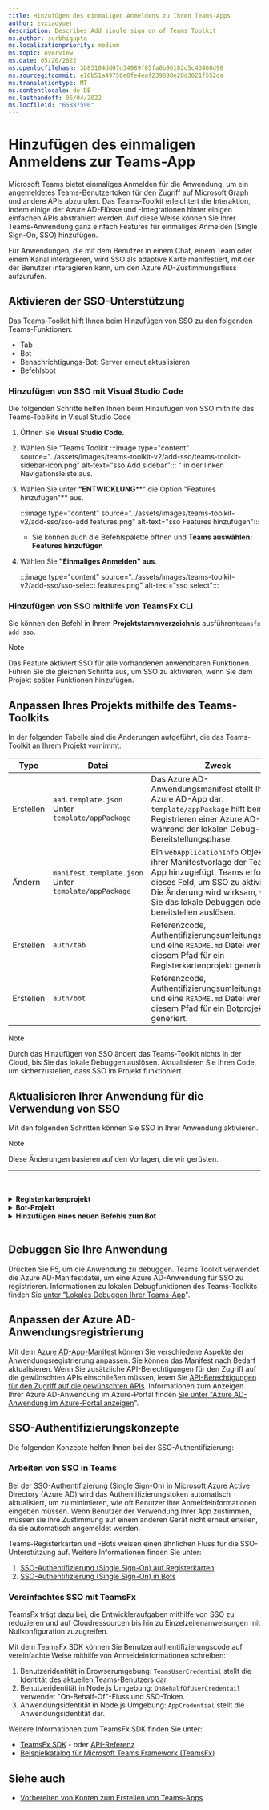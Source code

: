```yaml
---
title: Hinzufügen des einmaligen Anmeldens zu Ihren Teams-Apps
author: zyxiaoyuer
description: Describes Add single sign on of Teams Toolkit
ms.author: surbhigupta
ms.localizationpriority: medium
ms.topic: overview
ms.date: 05/20/2022
ms.openlocfilehash: 3b83104dd07d34989f85fa0b96182c5c43408d98
ms.sourcegitcommit: e16b51a49756e0fe4eaf239898e28d3021f552da
ms.translationtype: MT
ms.contentlocale: de-DE
ms.lasthandoff: 06/04/2022
ms.locfileid: "65887590"
---
```

# <a name="add-single-sign-on-to-teams-app"></a>Hinzufügen des einmaligen Anmeldens zur Teams-App

Microsoft Teams bietet einmaliges Anmelden für die Anwendung, um ein angemeldetes Teams-Benutzertoken für den Zugriff auf Microsoft Graph und andere APIs abzurufen. Das Teams-Toolkit erleichtert die Interaktion, indem einige der Azure AD-Flüsse und -Integrationen hinter einigen einfachen APIs abstrahiert werden. Auf diese Weise können Sie Ihrer Teams-Anwendung ganz einfach Features für einmaliges Anmelden (Single Sign-On, SSO) hinzufügen.

Für Anwendungen, die mit dem Benutzer in einem Chat, einem Team oder einem Kanal interagieren, wird SSO als adaptive Karte manifestiert, mit der der Benutzer interagieren kann, um den Azure AD-Zustimmungsfluss aufzurufen.

## <a name="enable-sso-support"></a>Aktivieren der SSO-Unterstützung

Das Teams-Toolkit hilft Ihnen beim Hinzufügen von SSO zu den folgenden Teams-Funktionen:

* Tab
* Bot
* Benachrichtigungs-Bot: Server erneut aktualisieren
* Befehlsbot

### <a name="add-sso-using-visual-studio-code"></a>Hinzufügen von SSO mit Visual Studio Code

Die folgenden Schritte helfen Ihnen beim Hinzufügen von SSO mithilfe des Teams-Toolkits in Visual Studio Code

1. Öffnen Sie **Visual Studio Code.**
2. Wählen Sie "Teams Toolkit :::image type="content" source="../assets/images/teams-toolkit-v2/add-sso/teams-toolkit-sidebar-icon.png" alt-text="sso Add sidebar"::: " in der linken Navigationsleiste aus.
3. Wählen Sie unter **"ENTWICKLUNG****" die Option "Features hinzufügen"** aus.

    :::image type="content" source="../assets/images/teams-toolkit-v2/add-sso/sso-add features.png" alt-text="sso Features hinzufügen":::

    * Sie können auch die Befehlspalette öffnen und **Teams auswählen: Features hinzufügen**

4. Wählen Sie **"Einmaliges Anmelden" aus**.

    :::image type="content" source="../assets/images/teams-toolkit-v2/add-sso/sso-select features.png" alt-text="sso select":::

### <a name="add-sso-using-teamsfx-cli"></a>Hinzufügen von SSO mithilfe von TeamsFx CLI

Sie können den Befehl in Ihrem **Projektstammverzeichnis** ausführen`teamsfx add sso`.

> [!Note]
> Das Feature aktiviert SSO für alle vorhandenen anwendbaren Funktionen. Führen Sie die gleichen Schritte aus, um SSO zu aktivieren, wenn Sie dem Projekt später Funktionen hinzufügen.

## <a name="customize-your-project-using-teams-toolkit"></a>Anpassen Ihres Projekts mithilfe des Teams-Toolkits

In der folgenden Tabelle sind die Änderungen aufgeführt, die das Teams-Toolkit an Ihrem Projekt vornimmt:

   |**Type**|**Datei**|**Zweck**|
   |--------|--------|-----------|
   |Erstellen|`aad.template.json` Unter `template/appPackage`|Das Azure AD-Anwendungsmanifest stellt Ihre Azure AD-App dar. `template/appPackage` hilft beim Registrieren einer Azure AD-App während der lokalen Debug- oder Bereitstellungsphase.|
   |Ändern|`manifest.template.json` Unter `template/appPackage`|Ein `webApplicationInfo` Objekt wird ihrer Manifestvorlage der Teams-App hinzugefügt. Teams erfordert dieses Feld, um SSO zu aktivieren. Die Änderung wird wirksam, wenn Sie das lokale Debuggen oder bereitstellen auslösen.|
   |Erstellen|`auth/tab`|Referenzcode, Authentifizierungsumleitungsseiten und eine `README.md` Datei werden in diesem Pfad für ein Registerkartenprojekt generiert.|
   |Erstellen|`auth/bot`|Referenzcode, Authentifizierungsumleitungsseiten und eine `README.md` Datei werden in diesem Pfad für ein Botprojekt generiert.|

> [!Note]
> Durch das Hinzufügen von SSO ändert das Teams-Toolkit nichts in der Cloud, bis Sie das lokale Debuggen auslösen. Aktualisieren Sie Ihren Code, um sicherzustellen, dass SSO im Projekt funktioniert.

## <a name="update-your-application-to-use-sso"></a>Aktualisieren Ihrer Anwendung für die Verwendung von SSO

Mit den folgenden Schritten können Sie SSO in Ihrer Anwendung aktivieren.

> [!NOTE]
> Diese Änderungen basieren auf den Vorlagen, die wir gerüsten.

---
<br>
<br><details>
<summary><b>Registerkartenprojekt </b></summary>

1. Kopieren `auth-start.html` und `auth-end.htm`** im `auth/public` Ordner in `tabs/public/`. Das Teams-Toolkit registriert diese beiden Endpunkte im Umleitungsfluss von Azure AD für Azure AD.

2. Ordner unter `auth/tab` kopieren `sso` nach `tabs/src/sso/`.

    * `InitTeamsFx`: Die Datei implementiert eine Funktion, die das TeamsFx SDK initialisiert und die Komponente öffnet `GetUserProfile` , nachdem das SDK initialisiert wurde.

    * `GetUserProfile`: Die Datei implementiert eine Funktion, die die Microsoft Graph-API aufruft, um Benutzerinformationen abzurufen.

3. Ausführen `npm install @microsoft/teamsfx-react` unter `tabs/`.

4. Fügen Sie die folgenden Zeilen zum `tabs/src/components/sample/Welcome.tsx` Importieren hinzu `InitTeamsFx`:

    ```Bash

    import { InitTeamsFx } from "../../sso/InitTeamsFx";

    ```

5. Ersetzen Sie die folgende Zeile: `<AddSSO />` durch`<InitTeamsFx />`, um die Komponente durch `InitTeamsFx` die `AddSso` Komponente zu ersetzen.

</details>
<details>
<summary><b>Bot-Projekt </b></summary>

1. Ordner kopieren `auth/bot/public` nach `bot/src`. Die beiden Ordner enthalten HTML-Seiten, die für die Authentifizierungsumleitung verwendet werden. Sie müssen die Datei ändern `bot/src/index` , um diesen Seiten das Routing hinzuzufügen.

2. Ordner kopieren `auth/bot/sso` nach `bot/src`. Die beiden Ordner enthalten drei Dateien als Referenz für die SSO-Implementierung:

    * `showUserInfo`: Es implementiert eine Funktion zum Abrufen von Benutzerinformationen mit SSO-Token. Sie können dies befolgen, um eine eigene Methode zu erstellen, die ein SSO-Token erfordert.

    * `ssoDialog`: Es wird ein [ComponentDialog-Objekt](/javascript/api/botbuilder-dialogs/componentdialog?view=botbuilder-ts-latest&preserve-view=true) erstellt, das für SSO verwendet wird.

    * `teamsSsoBot`: Es erstellt einen [TeamsActivityHandler](/javascript/api/botbuilder/teamsactivityhandler?view=botbuilder-ts-latest&preserve-view=true) mit `ssoDialog` und fügt `showUserInfo` ihn als Befehl hinzu, der ausgelöst werden kann.

3. Folgen Sie dem Codebeispiel, und registrieren Sie Ihren eigenen Befehl `addCommand` in dieser Datei (optional).

4. Ausführen `npm install isomorphic-fetch` unter `bot/`.

5. Führen Sie die folgende Zeile in "package.json" aus`bot/`, und ersetzen Sie `npm install copyfiles` sie:
  
   ```JSON

   "build": "tsc --build",

    ```

    mit 

   ```JSON

   "build": "tsc --build && copyfiles public/*.html lib/",

   ```

   Die HTML-Seiten, die für die Authentifizierungsumleitung verwendet werden, werden beim Erstellen dieses Botprojekts kopiert.

6. Nachdem Sie die folgenden Dateien hinzugefügt haben, müssen Sie eine neue `teamsSsoBot` Instanz in `bot/src/index` der Datei erstellen. Ersetzen Sie den folgenden Code:

   ```Bash
  
   // Process Teams activity with Bot Framework.
   server.post("/api/messages", async (req, res) => {
   await commandBot.requestHandler(req, res);
   });  

   ```

    mit 

   ```Bash

   const handler = new TeamsSsoBot();
   // Process Teams activity with Bot Framework.
   server.post("/api/messages", async (req, res) => {
       await commandBot.requestHandler(req, res, async (context)=> {
           await handler.run(context);
       });
   });

   ```

7. Fügen Sie die HTML-Routen in der `bot/src/index` Datei hinzu:

   ```Bash

   server.get(
       "/auth-*.html",
       restify.plugins.serveStatic({
           directory: path.join(__dirname, "public"),
       })
   );

   ```

8. Fügen Sie die folgenden Zeilen zum `bot/src/index` Importieren `teamsSsoBot` hinzu und `path`:

   ```Bash

   // For ts:
   import { TeamsSsoBot } from "./sso/teamsSsoBot";
   const path = require("path");

   // For js:
   const { TeamsSsoBot } = require("./sso/teamsSsoBot");
   const path = require("path");

   ```

9. Registrieren Sie Ihren Befehl im Teams-App-Manifest. Öffnen Sie `templates/appPackage/manifest.template.json`den Bot, und fügen Sie die folgenden Zeilen in `command` `commandLists` Ihrem Bot hinzu:

   ```JSON

   {
       "title": "show",
       "description": "Show user profile using Single Sign On feature"
   }

   ```

</details>
<details>
<summary><b>Hinzufügen eines neuen Befehls zum Bot </b></summary>

> [!NOTE]
> Derzeit gelten diese Anweisungen für `command bot`. Wenn Sie mit einem `bot`Beginnen beginnen, sehen Sie sich [das Beispiel bot-sso an](https://github.com/OfficeDev/TeamsFx-Samples/tree/v2/bot-sso).

Die folgenden Schritte helfen Ihnen beim Hinzufügen eines neuen Befehls, nachdem Sie SSO in Ihrem Projekt hinzugefügt haben:

1. Erstellen Sie eine neue Datei (`todo.ts` oder `todo.js`) unter `bot/src/` und fügen Sie Ihre eigene Geschäftslogik hinzu, um die Graph-API aufzurufen:

# <a name="typescript"></a>[TypeScript](#tab/typescript)

   ```typescript
   // for TypeScript:
export async function showUserImage(
    context: TurnContext,
    ssoToken: string,
    param: any[]
): Promise<DialogTurnResult> {
    await context.sendActivity("Retrieving user photo from Microsoft Graph ...");

    // Init TeamsFx instance with SSO token
    const teamsfx = new TeamsFx().setSsoToken(ssoToken);

    // Update scope here. For example: Mail.Read, etc.
    const graphClient = createMicrosoftGraphClient(teamsfx, param[0]);
    
    // You can add following code to get your photo:
    // let photoUrl = "";
    // try {
    //   const photo = await graphClient.api("/me/photo/$value").get();
    //   photoUrl = URL.createObjectURL(photo);
    // } catch {
    //   // Could not fetch photo from user's profile, return empty string as placeholder.
    // }
    // if (photoUrl) {
    //   await context.sendActivity(
    //     `You can find your photo here: ${photoUrl}`
    //   );
    // } else {
    //   await context.sendActivity("Could not retrieve your photo from Microsoft Graph. Please make sure you have uploaded your photo.");
    // }

    return;
}  
   ```

# <a name="javascript"></a>[JavaScript](#tab/javascript)

   ```javaScript
   // for JavaScript:
export async function showUserImage(context, ssoToken, param) {
    await context.sendActivity("Retrieving user photo from Microsoft Graph ...");

    // Init TeamsFx instance with SSO token
    const teamsfx = new TeamsFx().setSsoToken(ssoToken);

    // Update scope here. For example: Mail.Read, etc.
    const graphClient = createMicrosoftGraphClient(teamsfx, param[0]);
    
    // You can add following code to get your photo:
    // let photoUrl = "";
    // try {
    //   const photo = await graphClient.api("/me/photo/$value").get();
    //   photoUrl = URL.createObjectURL(photo);
    // } catch {
    //   // Could not fetch photo from user's profile, return empty string as placeholder.
    // }
    // if (photoUrl) {
    //   await context.sendActivity(
    //     `You can find your photo here: ${photoUrl}`
    //   );
    // } else {
    //   await context.sendActivity("Could not retrieve your photo from Microsoft Graph. Please make sure you have uploaded your photo.");
    // }

    return;
}
   ```

---

2. Registrieren eines neuen Befehls

   * Fügen Sie die folgende Zeile für die neue Befehlsregistrierung mithilfe von `addCommand` `teamsSsoBot`:

     ```bash

     this.dialog.addCommand("ShowUserProfile", "show", showUserInfo);

     ```

   * Fügen Sie nach der obigen Zeile die folgenden Zeilen hinzu, um einen neuen Befehl `photo` zu registrieren und sich mit der oben hinzugefügten Methode `showUserImage` zu verbinden:

     ```bash

     // As shown here, you can add your own parameter into the `showUserImage` method
     // You can also use regular expression for the command here
     const scope = ["User.Read"];
     this.dialog.addCommand("ShowUserPhoto", new RegExp("photo\s*.*"), showUserImage, scope);

     ```

3. Registrieren Sie Ihren Befehl im Teams-App-Manifest. Öffnen Sie `templates/appPackage/manifest.template.json`den Bot, und fügen Sie die folgenden Zeilen in `command` `commandLists` Ihrem Bot hinzu:

   ```JSON

   {
       "title": "photo",
       "description": "Show user photo using Single Sign On feature"
   }

   ```

</details>
<br>

## <a name="debug-your-application"></a>Debuggen Sie Ihre Anwendung

Drücken Sie F5, um die Anwendung zu debuggen. Teams Toolkit verwendet die Azure AD-Manifestdatei, um eine Azure AD-Anwendung für SSO zu registrieren. Informationen zu lokalen Debugfunktionen des Teams-Toolkits finden Sie [unter "Lokales Debuggen Ihrer Teams-App](debug-local.md)".

## <a name="customize-azure-ad-application-registration"></a>Anpassen der Azure AD-Anwendungsregistrierung

Mit dem [Azure AD-App-Manifest](/azure/active-directory/develop/reference-app-manifest) können Sie verschiedene Aspekte der Anwendungsregistrierung anpassen. Sie können das Manifest nach Bedarf aktualisieren. Wenn Sie zusätzliche API-Berechtigungen für den Zugriff auf die gewünschten APIs einschließen müssen, lesen Sie [API-Berechtigungen für den Zugriff auf die gewünschten APIs](https://github.com/OfficeDev/TeamsFx/wiki/#customize-aad-manifest-template).
Informationen zum Anzeigen Ihrer Azure AD-Anwendung im Azure-Portal finden [Sie unter "Azure AD-Anwendung im Azure-Portal anzeigen](https://github.com/OfficeDev/TeamsFx/wiki/Manage-AAD-application-in-Teams-Toolkit#How-to-view-the-AAD-app-on-the-Azure-portal)".

## <a name="sso-authentication-concepts"></a>SSO-Authentifizierungskonzepte

Die folgenden Konzepte helfen Ihnen bei der SSO-Authentifizierung:

### <a name="working-of-sso-in-teams"></a>Arbeiten von SSO in Teams

Bei der SSO-Authentifizierung (Single Sign-On) in Microsoft Azure Active Directory (Azure AD) wird das Authentifizierungstoken automatisch aktualisiert, um zu minimieren, wie oft Benutzer ihre Anmeldeinformationen eingeben müssen. Wenn Benutzer der Verwendung Ihrer App zustimmen, müssen sie ihre Zustimmung auf einem anderen Gerät nicht erneut erteilen, da sie automatisch angemeldet werden.

Teams-Registerkarten und -Bots weisen einen ähnlichen Fluss für die SSO-Unterstützung auf. Weitere Informationen finden Sie unter:

1. [SSO-Authentifizierung (Single Sign-On) auf Registerkarten](../tabs/how-to/authentication/tab-sso-overview.md)
2. [SSO-Authentifizierung (Single Sign-On) in Bots](../bots/how-to/authentication/auth-aad-sso-bots.md)

### <a name="simplified-sso-with-teamsfx"></a>Vereinfachtes SSO mit TeamsFx

TeamsFx trägt dazu bei, die Entwickleraufgaben mithilfe von SSO zu reduzieren und auf Cloudressourcen bis hin zu Einzelzeilenanweisungen mit Nullkonfiguration zuzugreifen.

Mit dem TeamsFx SDK können Sie Benutzerauthentifizierungscode auf vereinfachte Weise mithilfe von Anmeldeinformationen schreiben:

1. Benutzeridentität in Browserumgebung: `TeamsUserCredential` stellt die Identität des aktuellen Teams-Benutzers dar.
2. Benutzeridentität in Node.js Umgebung: `OnBehalfOfUserCredentail` verwendet "On-Behalf-Of"-Fluss und SSO-Token.
3. Anwendungsidentität in Node.js Umgebung: `AppCredential` stellt die Anwendungsidentität dar.

Weitere Informationen zum TeamsFx SDK finden Sie unter:

* [TeamsFx SDK](TeamsFx-SDK.md) - oder [API-Referenz](/javascript/api/@microsoft/teamsfx/?view=msteams-client-js-latest&preserve-view=true)
* [Beispielkatalog für Microsoft Teams Framework (TeamsFx)](https://github.com/OfficeDev/TeamsFx-Samples/tree/v2)

## <a name="see-also"></a>Siehe auch

* [Vorbereiten von Konten zum Erstellen von Teams-Apps](accounts.md)
